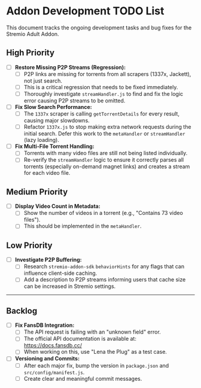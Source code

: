 # Addon Development TODO List

This document tracks the ongoing development tasks and bug fixes for the Stremio Adult Addon.

## High Priority

- [ ] **Restore Missing P2P Streams (Regression):**
  - [ ] P2P links are missing for torrents from all scrapers (1337x, Jackett), not just search.
  - [ ] This is a critical regression that needs to be fixed immediately.
  - [ ] Thoroughly investigate `streamHandler.js` to find and fix the logic error causing P2P streams to be omitted.

- [ ] **Fix Slow Search Performance:**
  - [ ] The `1337x` scraper is calling `getTorrentDetails` for every result, causing major slowdowns.
  - [ ] Refactor `1337x.js` to stop making extra network requests during the initial search. Defer this work to the `metaHandler` or `streamHandler` (lazy loading).

- [ ] **Fix Multi-File Torrent Handling:**
  - [ ] Torrents with many video files are still not being listed individually.
  - [ ] Re-verify the `streamHandler` logic to ensure it correctly parses all torrents (especially on-demand magnet links) and creates a stream for each video file.

## Medium Priority

- [ ] **Display Video Count in Metadata:**
  - [ ] Show the number of videos in a torrent (e.g., "Contains 73 video files").
  - [ ] This should be implemented in the `metaHandler`.

## Low Priority

- [ ] **Investigate P2P Buffering:**
  - [ ] Research `stremio-addon-sdk` `behaviorHints` for any flags that can influence client-side caching.
  - [ ] Add a description to P2P streams informing users that cache size can be increased in Stremio settings.

---

## Backlog

- [ ] **Fix FansDB Integration:**
  - [ ] The API request is failing with an "unknown field" error.
  - [ ] The official API documentation is available at: https://docs.fansdb.cc/
  - [ ] When working on this, use "Lena the Plug" as a test case.

- [ ] **Versioning and Commits:**
  - [ ] After each major fix, bump the version in `package.json` and `src/config/manifest.js`.
  - [ ] Create clear and meaningful commit messages.
